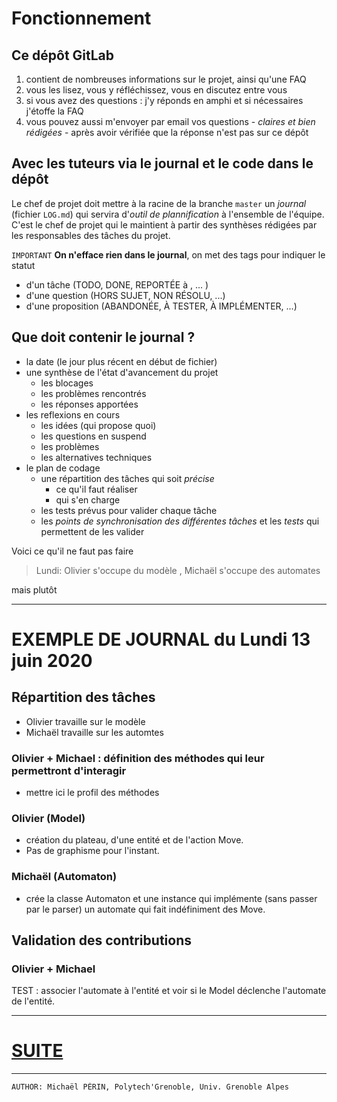 # Fonctionnement

## Ce dépôt GitLab 
1. contient de nombreuses informations sur le projet, ainsi qu'une FAQ
2. vous les lisez, vous y réfléchissez, vous en discutez entre vous
3. si vous avez des questions : j'y réponds en amphi et si nécessaires j'étoffe la FAQ
4. vous pouvez aussi m'envoyer par email vos questions - *claires et bien rédigées* - après avoir vérifiée que la réponse n'est pas sur ce dépôt

## Avec les tuteurs via le journal et le code dans le dépôt

Le chef de projet doit mettre à la racine de la branche `master` un *journal* (fichier `LOG.md`) qui servira d'*outil de plannification* à l'ensemble de l'équipe.
C'est le chef de projet qui le maintient à partir des synthèses rédigées par les responsables des tâches du projet.

`IMPORTANT` **On n'efface rien dans le journal**, on met des tags pour indiquer le statut
- d'un tâche (TODO, DONE, REPORTÉE à <date>, ... )
- d'une question (HORS SUJET, NON RÉSOLU, ...)
- d'une proposition (ABANDONÉE, À TESTER, À IMPLÉMENTER, ...)
 

## Que doit contenir le journal ?

- la date (le jour plus récent en début de fichier)
- une synthèse de l'état d'avancement du projet
  + les blocages
  + les problèmes rencontrés
  + les réponses apportées
- les reflexions en cours
  + les idées (qui propose quoi)
  + les questions en suspend
  + les problèmes
  + les alternatives techniques
- le plan de codage
  + une répartition des tâches qui soit *précise*
    * ce qu'il faut réaliser
    * qui s'en charge
  + les tests prévus pour valider chaque tâche
  + les *points de synchronisation des différentes tâches* et les *tests* qui permettent de les valider

Voici ce qu'il ne faut pas faire
<BLOCKQUOTE>
Lundi: Olivier s'occupe du modèle , Michaël s'occupe des automates
</BLOCKQUOTE>
mais plutôt

---

# EXEMPLE DE JOURNAL du Lundi 13 juin 2020

## Répartition des tâches

- Olivier travaille sur le modèle 
- Michaël travaille sur les automtes

### Olivier + Michael : définition des méthodes qui leur permettront d'interagir
- mettre ici le profil des méthodes

### Olivier (Model)
- création du plateau, d'une entité et de l'action Move.
- Pas de graphisme pour l'instant.

### Michaël (Automaton)
- crée la classe Automaton et une instance qui implémente (sans passer par le parser) un automate qui fait indéfiniment des Move.

## Validation des contributions

### Olivier + Michael

TEST : associer l'automate à l'entité et voir si le Model déclenche l'automate de l'entité.

---


# [SUITE](README.md)

---
    AUTHOR: Michaël PÉRIN, Polytech'Grenoble, Univ. Grenoble Alpes 
